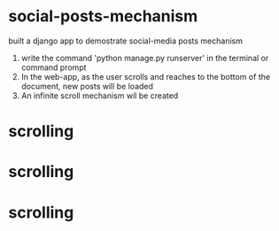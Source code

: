 # social-posts-mechanism
built a django app to demostrate social-media posts mechanism

1. write the command 'python manage.py runserver' in the terminal or command prompt
2. In the web-app, as the user scrolls and reaches to the bottom of the document, new posts will be loaded
3. An infinite scroll mechanism wil be created
# scrolling
# scrolling
# scrolling
